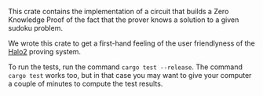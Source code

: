 This crate contains the implementation of a circuit that builds a
Zero Knowledge Proof of the fact that the prover knows a solution
to a given sudoku problem.

We wrote this crate to get a first-hand feeling of the user friendlyness
of the [Halo2](https://github.com/zcash/halo2) proving system.

To run the tests, run the command `cargo test --release`.
The command `cargo test` works too, but in that case you may want
to give your computer a couple of minutes to compute the test results. 